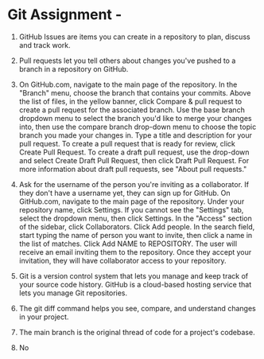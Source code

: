 # Git Assignment - <KSkoropad>
1. GitHub Issues are items you can create in a repository to plan, discuss and track work. 

2. Pull requests let you tell others about changes you've pushed to a branch in a repository on GitHub.

3. On GitHub.com, navigate to the main page of the repository. In the "Branch" menu, choose the branch that contains your commits. Above the list of files, in the yellow banner, click Compare & pull request to create a pull request for the associated branch. Use the base branch dropdown menu to select the branch you'd like to merge your changes into, then use the compare branch drop-down menu to choose the topic branch you made your changes in. Type a title and description for your pull request. To create a pull request that is ready for review, click Create Pull Request. To create a draft pull request, use the drop-down and select Create Draft Pull Request, then click Draft Pull Request. For more information about draft pull requests, see "About pull requests."

4. Ask for the username of the person you're inviting as a collaborator. If they don't have a username yet, they can sign up for GitHub. On GitHub.com, navigate to the main page of the repository. Under your repository name, click  Settings. If you cannot see the "Settings" tab, select the  dropdown menu, then click Settings. In the "Access" section of the sidebar, click  Collaborators. Click Add people. In the search field, start typing the name of person you want to invite, then click a name in the list of matches. Click Add NAME to REPOSITORY. The user will receive an email inviting them to the repository. Once they accept your invitation, they will have collaborator access to your repository.

5. Git is a version control system that lets you manage and keep track of your source code history. GitHub is a cloud-based hosting service that lets you manage Git repositories. 

6. The git diff command helps you see, compare, and understand changes in your project.

7. The main branch is the original thread of code for a project's codebase.

8. No